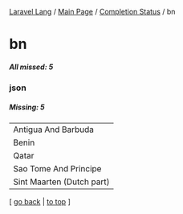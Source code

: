 [Laravel Lang](https://github.com/Laravel-Lang/lang) / [Main Page](../index.md) / [Completion Status](../status.md) / bn

# bn

##### All missed: 5


### json

##### Missing: 5

<table >
<tr><td align="left" >
Antigua And Barbuda
</td>
</tr>
<tr><td align="left" >
Benin
</td>
</tr>
<tr><td align="left" >
Qatar
</td>
</tr>
<tr><td align="left" >
Sao Tome And Principe
</td>
</tr>
<tr><td align="left" >
Sint Maarten (Dutch part)
</td>
</tr>

</table>


[ [go back](../status.md) | [to top](#) ]

